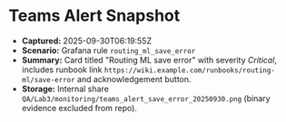 # Teams Alert Snapshot

- **Captured:** 2025-09-30T06:19:55Z
- **Scenario:** Grafana rule `routing_ml_save_error`
- **Summary:** Card titled "Routing ML save error" with severity *Critical*, includes runbook link `https://wiki.example.com/runbooks/routing-ml/save-error` and acknowledgement button.
- **Storage:** Internal share `QA/Lab3/monitoring/teams_alert_save_error_20250930.png` (binary evidence excluded from repo).
